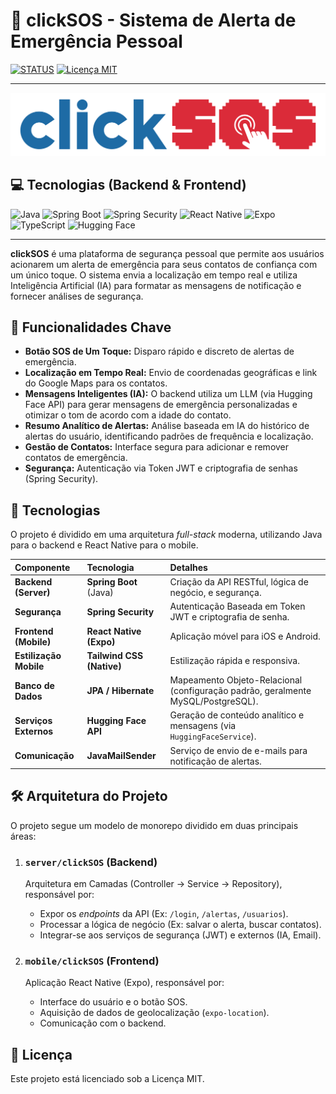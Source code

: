 # 🚨 clickSOS - Sistema de Alerta de Emergência Pessoal

[![STATUS](https://img.shields.io/badge/STATUS-EM%20DESENVOLVIMENTO-yellowgreen?style=for-the-badge)](http://www.github.com/duraesrobson/clickSOS)
[![Licença MIT](https://img.shields.io/badge/License-MIT-blue.svg?style=for-the-badge)](LICENSE)

---
![Logo do clickSOS](/mobile/clickSOS/assets/imgs/logo-click-og.svg)

## 💻 Tecnologias (Backend & Frontend)

![Java](https://img.shields.io/badge/Java-007396?style=for-the-badge&logo=java&logoColor=white)
![Spring Boot](https://img.shields.io/badge/Spring_Boot-6DB33F?style=for-the-badge&logo=springboot&logoColor=white)
![Spring Security](https://img.shields.io/badge/Spring%20Security-6DB33F?style=for-the-badge&logo=spring-security&logoColor=white)
![React Native](https://img.shields.io/badge/React_Native-61DAFB?style=for-the-badge&logo=react&logoColor=black)
![Expo](https://img.shields.io/badge/Expo-1B1F23?style=for-the-badge&logo=expo&logoColor=white)
![TypeScript](https://img.shields.io/badge/TypeScript-3178C6?style=for-the-badge&logo=typescript&logoColor=white)
![Hugging Face](https://img.shields.io/badge/Hugging%20Face-FFB86C?style=for-the-badge&logo=huggingface&logoColor=black)

---

**clickSOS** é uma plataforma de segurança pessoal que permite aos usuários acionarem um alerta de emergência para seus contatos de confiança com um único toque. O sistema envia a localização em tempo real e utiliza Inteligência Artificial (IA) para formatar as mensagens de notificação e fornecer análises de segurança.

## 🌟 Funcionalidades Chave

* **Botão SOS de Um Toque:** Disparo rápido e discreto de alertas de emergência.
* **Localização em Tempo Real:** Envio de coordenadas geográficas e link do Google Maps para os contatos.
* **Mensagens Inteligentes (IA):** O backend utiliza um LLM (via Hugging Face API) para gerar mensagens de emergência personalizadas e otimizar o tom de acordo com a idade do contato.
* **Resumo Analítico de Alertas:** Análise baseada em IA do histórico de alertas do usuário, identificando padrões de frequência e localização.
* **Gestão de Contatos:** Interface segura para adicionar e remover contatos de emergência.
* **Segurança:** Autenticação via Token JWT e criptografia de senhas (Spring Security).

## 🚀 Tecnologias

O projeto é dividido em uma arquitetura *full-stack* moderna, utilizando Java para o backend e React Native para o mobile.

| Componente | Tecnologia | Detalhes |
| :--- | :--- | :--- |
| **Backend (Server)** | **Spring Boot** (Java) | Criação da API RESTful, lógica de negócio, e segurança. |
| **Segurança** | **Spring Security** | Autenticação Baseada em Token JWT e criptografia de senha. |
| **Frontend (Mobile)** | **React Native (Expo)** | Aplicação móvel para iOS e Android. |
| **Estilização Mobile** | **Tailwind CSS (Native)** | Estilização rápida e responsiva. |
| **Banco de Dados** | **JPA / Hibernate** | Mapeamento Objeto-Relacional (configuração padrão, geralmente MySQL/PostgreSQL). |
| **Serviços Externos** | **Hugging Face API** | Geração de conteúdo analítico e mensagens (via `HuggingFaceService`). |
| **Comunicação** | **JavaMailSender** | Serviço de envio de e-mails para notificação de alertas. |

## 🛠️ Arquitetura do Projeto

O projeto segue um modelo de monorepo dividido em duas principais áreas:

1.  ### `server/clickSOS` (Backend)

    Arquitetura em Camadas (Controller $\to$ Service $\to$ Repository), responsável por:
    * Expor os *endpoints* da API (Ex: `/login`, `/alertas`, `/usuarios`).
    * Processar a lógica de negócio (Ex: salvar o alerta, buscar contatos).
    * Integrar-se aos serviços de segurança (JWT) e externos (IA, Email).

2.  ### `mobile/clickSOS` (Frontend)

    Aplicação React Native (Expo), responsável por:
    * Interface do usuário e o botão SOS.
    * Aquisição de dados de geolocalização (`expo-location`).
    * Comunicação com o backend.


## 📄 Licença

Este projeto está licenciado sob a Licença MIT.

